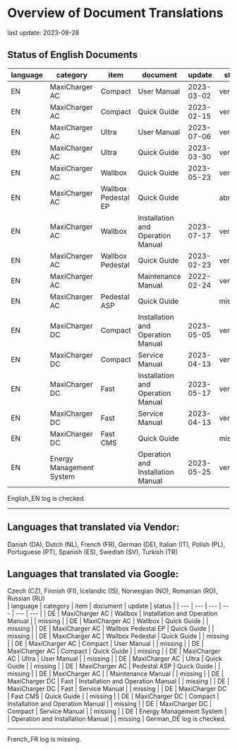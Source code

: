 # Overview of Document Translations
last update: 2023-08-28
## Status of English Documents
| language | category | item | document | update | status |
| --- | --- | --- | --- | --- | --- |
| EN | MaxiCharger AC | Compact | User Manual | 2023-03-02 | verified |
| EN | MaxiCharger AC | Compact | Quick Guide | 2023-02-15 | verified |
| EN | MaxiCharger AC | Ultra | User Manual | 2023-07-06 | verified |
| EN | MaxiCharger AC | Ultra | Quick Guide | 2023-03-30 | verified |
| EN | MaxiCharger AC | Wallbox | Quick Guide | 2023-05-23 | verified |
| EN | MaxiCharger AC | Wallbox Pedestal EP | Quick Guide |  | abnormal |
| EN | MaxiCharger AC | Wallbox | Installation and Operation Manual | 2023-07-17 | verified |
| EN | MaxiCharger AC | Wallbox Pedestal | Quick Guide | 2023-02-23 | verified |
| EN | MaxiCharger AC |  | Maintenance Manual | 2022-02-24 | verified |
| EN | MaxiCharger AC | Pedestal ASP | Quick Guide |  | missing |
| EN | MaxiCharger DC | Compact | Installation and Operation Manual | 2023-05-05 | verified |
| EN | MaxiCharger DC | Compact | Service Manual | 2023-04-13 | verified |
| EN | MaxiCharger DC | Fast | Installation and Operation Manual | 2023-05-17 | verified |
| EN | MaxiCharger DC | Fast | Service Manual | 2023-04-13 | verified |
| EN | MaxiCharger DC | Fast CMS | Quick Guide |  | missing |
| EN | Energy Management System |  | Operation and Installation Manual | 2023-05-25 | verified |
English_EN log is checked.


---

## Languages that translated via Vendor:
Danish (DA), Dutch (NL), French (FR), German (DE), Italian (IT), Polish (PL), Portuguese (PT), Spanish (ES), Swedish (SV), Turkish (TR)<br>
## Languages that translated via Google:
Czech (CZ), Finnish (FI), Icelandic (IS), Norwegian (NO), Romanian (RO), Russian (RU)<br>
| language | category | item | document | update | status |
| --- | --- | --- | --- | --- | --- |
| DE | MaxiCharger AC | Wallbox | Installation and Operation Manual |  | missing |
| DE | MaxiCharger AC | Wallbox | Quick Guide |  | missing |
| DE | MaxiCharger AC | Wallbox Pedestal EP | Quick Guide |  | missing |
| DE | MaxiCharger AC | Wallbox Pedestal | Quick Guide |  | missing |
| DE | MaxiCharger AC | Compact | User Manual |  | missing |
| DE | MaxiCharger AC | Compact | Quick Guide |  | missing |
| DE | MaxiCharger AC | Ultra | User Manual |  | missing |
| DE | MaxiCharger AC | Ultra | Quick Guide |  | missing |
| DE | MaxiCharger AC | Pedestal ASP | Quick Guide |  | missing |
| DE | MaxiCharger AC |  | Maintenance Manual |  | missing |
| DE | MaxiCharger DC | Fast | Installation and Operation Manual |  | missing |
| DE | MaxiCharger DC | Fast | Service Manual |  | missing |
| DE | MaxiCharger DC | Fast CMS | Quick Guide |  | missing |
| DE | MaxiCharger DC | Compact | Installation and Operation Manual |  | missing |
| DE | MaxiCharger DC | Compact | Service Manual |  | missing |
| DE | Energy Management System |  | Operation and Installation Manual |  | missing |
German_DE log is checked.


---

French_FR log is missing.

